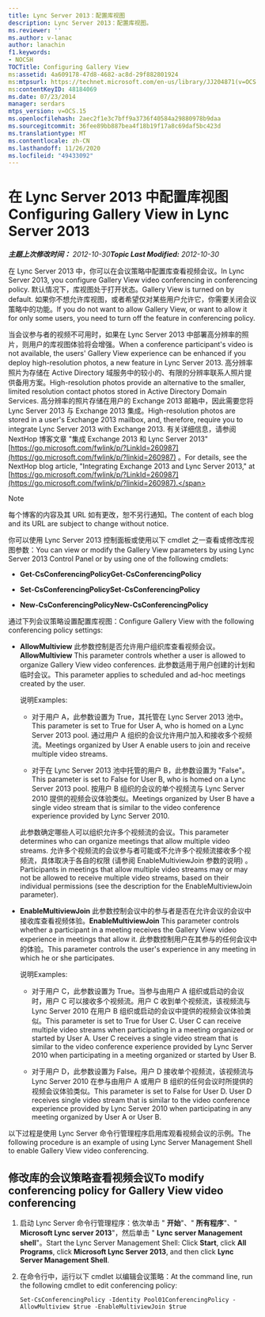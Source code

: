 ```yaml
---
title: Lync Server 2013：配置库视图
description: Lync Server 2013：配置库视图。
ms.reviewer: ''
ms.author: v-lanac
author: lanachin
f1.keywords:
- NOCSH
TOCTitle: Configuring Gallery View
ms:assetid: 4a609178-47d8-4682-ac8d-29f882801924
ms:mtpsurl: https://technet.microsoft.com/en-us/library/JJ204871(v=OCS.15)
ms:contentKeyID: 48184069
ms.date: 07/23/2014
manager: serdars
mtps_version: v=OCS.15
ms.openlocfilehash: 2aec2f1e3c7bff9a3736f40584a29880978b9daa
ms.sourcegitcommit: 36fee89bb887bea4f18b19f17a8c69daf5bc423d
ms.translationtype: MT
ms.contentlocale: zh-CN
ms.lasthandoff: 11/26/2020
ms.locfileid: "49433092"
---
```

# <a name="configuring-gallery-view-in-lync-server-2013"></a><span data-ttu-id="b7b80-103">在 Lync Server 2013 中配置库视图</span><span class="sxs-lookup"><span data-stu-id="b7b80-103">Configuring Gallery View in Lync Server 2013</span></span>

<div data-xmlns="http://www.w3.org/1999/xhtml">

<div class="topic" data-xmlns="http://www.w3.org/1999/xhtml" data-msxsl="urn:schemas-microsoft-com:xslt" data-cs="https://msdn.microsoft.com/">

<div data-asp="https://msdn2.microsoft.com/asp">



</div>

<div id="mainSection">

<div id="mainBody"><span data-ttu-id="b7b80-104">

<span> </span></span><span class="sxs-lookup"><span data-stu-id="b7b80-104">

<span> </span></span></span>

<span data-ttu-id="b7b80-105">_**主题上次修改时间：** 2012-10-30_</span><span class="sxs-lookup"><span data-stu-id="b7b80-105">_**Topic Last Modified:** 2012-10-30_</span></span>

<span data-ttu-id="b7b80-106">在 Lync Server 2013 中，你可以在会议策略中配置库查看视频会议。</span><span class="sxs-lookup"><span data-stu-id="b7b80-106">In Lync Server 2013, you configure Gallery View video conferencing in conferencing policy.</span></span> <span data-ttu-id="b7b80-107">默认情况下，库视图处于打开状态。</span><span class="sxs-lookup"><span data-stu-id="b7b80-107">Gallery View is turned on by default.</span></span> <span data-ttu-id="b7b80-108">如果你不想允许库视图，或者希望仅对某些用户允许它，你需要关闭会议策略中的功能。</span><span class="sxs-lookup"><span data-stu-id="b7b80-108">If you do not want to allow Gallery View, or want to allow it for only some users, you need to turn off the feature in conferencing policy.</span></span>

<span data-ttu-id="b7b80-109">当会议参与者的视频不可用时，如果在 Lync Server 2013 中部署高分辨率的照片，则用户的库视图体验将会增强。</span><span class="sxs-lookup"><span data-stu-id="b7b80-109">When a conference participant's video is not available, the users' Gallery View experience can be enhanced if you deploy high-resolution photos, a new feature in Lync Server 2013.</span></span> <span data-ttu-id="b7b80-110">高分辨率照片为存储在 Active Directory 域服务中的较小的、有限的分辨率联系人照片提供备用方案。</span><span class="sxs-lookup"><span data-stu-id="b7b80-110">High-resolution photos provide an alternative to the smaller, limited resolution contact photos stored in Active Directory Domain Services.</span></span> <span data-ttu-id="b7b80-111">高分辨率的照片存储在用户的 Exchange 2013 邮箱中，因此需要您将 Lync Server 2013 与 Exchange 2013 集成。</span><span class="sxs-lookup"><span data-stu-id="b7b80-111">High-resolution photos are stored in a user's Exchange 2013 mailbox, and, therefore, require you to integrate Lync Server 2013 with Exchange 2013.</span></span> <span data-ttu-id="b7b80-112">有关详细信息，请参阅 NextHop 博客文章 "集成 Exchange 2013 和 Lync Server 2013" [https://go.microsoft.com/fwlink/p/?LinkId=260987](https://go.microsoft.com/fwlink/p/?linkid=260987) 。</span><span class="sxs-lookup"><span data-stu-id="b7b80-112">For details, see the NextHop blog article, "Integrating Exchange 2013 and Lync Server 2013," at [https://go.microsoft.com/fwlink/p/?LinkId=260987](https://go.microsoft.com/fwlink/p/?linkid=260987).</span></span>

<div>


> [!NOTE]  
> <span data-ttu-id="b7b80-113">每个博客的内容及其 URL 如有更改，恕不另行通知。</span><span class="sxs-lookup"><span data-stu-id="b7b80-113">The content of each blog and its URL are subject to change without notice.</span></span>



</div>

<span data-ttu-id="b7b80-114">你可以使用 Lync Server 2013 控制面板或使用以下 cmdlet 之一查看或修改库视图参数：</span><span class="sxs-lookup"><span data-stu-id="b7b80-114">You can view or modify the Gallery View parameters by using Lync Server 2013 Control Panel or by using one of the following cmdlets:</span></span>

  - <span data-ttu-id="b7b80-115">**Get-CsConferencingPolicy**</span><span class="sxs-lookup"><span data-stu-id="b7b80-115">**Get-CsConferencingPolicy**</span></span>

  - <span data-ttu-id="b7b80-116">**Set-CsConferencingPolicy**</span><span class="sxs-lookup"><span data-stu-id="b7b80-116">**Set-CsConferencingPolicy**</span></span>

  - <span data-ttu-id="b7b80-117">**New-CsConferencingPolicy**</span><span class="sxs-lookup"><span data-stu-id="b7b80-117">**New-CsConferencingPolicy**</span></span>

<span data-ttu-id="b7b80-118">通过下列会议策略设置配置库视图：</span><span class="sxs-lookup"><span data-stu-id="b7b80-118">Configure Gallery View with the following conferencing policy settings:</span></span>

  - <span data-ttu-id="b7b80-119">**AllowMultiview**   此参数控制是否允许用户组织库查看视频会议。</span><span class="sxs-lookup"><span data-stu-id="b7b80-119">**AllowMultiview**   This parameter controls whether a user is allowed to organize Gallery View video conferences.</span></span> <span data-ttu-id="b7b80-120">此参数适用于用户创建的计划和临时会议。</span><span class="sxs-lookup"><span data-stu-id="b7b80-120">This parameter applies to scheduled and ad-hoc meetings created by the user.</span></span>
    
    <span data-ttu-id="b7b80-121">说明</span><span class="sxs-lookup"><span data-stu-id="b7b80-121">Examples:</span></span>
    
      - <span data-ttu-id="b7b80-122">对于用户 A，此参数设置为 True，其托管在 Lync Server 2013 池中。</span><span class="sxs-lookup"><span data-stu-id="b7b80-122">This parameter is set to True for User A, who is homed on a Lync Server 2013 pool.</span></span> <span data-ttu-id="b7b80-123">通过用户 A 组织的会议允许用户加入和接收多个视频流。</span><span class="sxs-lookup"><span data-stu-id="b7b80-123">Meetings organized by User A enable users to join and receive multiple video streams.</span></span>
    
      - <span data-ttu-id="b7b80-124">对于在 Lync Server 2013 池中托管的用户 B，此参数设置为 "False"。</span><span class="sxs-lookup"><span data-stu-id="b7b80-124">This parameter is set to False for User B, who is homed on a Lync Server 2013 pool.</span></span> <span data-ttu-id="b7b80-125">按用户 B 组织的会议的单个视频流与 Lync Server 2010 提供的视频会议体验类似。</span><span class="sxs-lookup"><span data-stu-id="b7b80-125">Meetings organized by User B have a single video stream that is similar to the video conference experience provided by Lync Server 2010.</span></span>
    
    <span data-ttu-id="b7b80-126">此参数确定哪些人可以组织允许多个视频流的会议。</span><span class="sxs-lookup"><span data-stu-id="b7b80-126">This parameter determines who can organize meetings that allow multiple video streams.</span></span> <span data-ttu-id="b7b80-127">允许多个视频流的会议参与者可能或不允许多个视频流接收多个视频流，具体取决于各自的权限 (请参阅 EnableMultiviewJoin 参数的说明) 。</span><span class="sxs-lookup"><span data-stu-id="b7b80-127">Participants in meetings that allow multiple video streams may or may not be allowed to receive multiple video streams, based on their individual permissions (see the description for the EnableMultiviewJoin parameter).</span></span>

  - <span data-ttu-id="b7b80-128">**EnableMultiviewJoin**   此参数控制会议中的参与者是否在允许会议的会议中接收库查看视频体验。</span><span class="sxs-lookup"><span data-stu-id="b7b80-128">**EnableMultiviewJoin**   This parameter controls whether a participant in a meeting receives the Gallery View video experience in meetings that allow it.</span></span> <span data-ttu-id="b7b80-129">此参数控制用户在其参与的任何会议中的体验。</span><span class="sxs-lookup"><span data-stu-id="b7b80-129">This parameter controls the user's experience in any meeting in which he or she participates.</span></span>
    
    <span data-ttu-id="b7b80-130">说明</span><span class="sxs-lookup"><span data-stu-id="b7b80-130">Examples:</span></span>
    
      - <span data-ttu-id="b7b80-131">对于用户 C，此参数设置为 True。当参与由用户 A 组织或启动的会议时，用户 C 可以接收多个视频流。用户 C 收到单个视频流，该视频流与 Lync Server 2010 在用户 B 组织或启动的会议中提供的视频会议体验类似。</span><span class="sxs-lookup"><span data-stu-id="b7b80-131">This parameter is set to True for User C. User C can receive multiple video streams when participating in a meeting organized or started by User A. User C receives a single video stream that is similar to the video conference experience provided by Lync Server 2010 when participating in a meeting organized or started by User B.</span></span>
    
      - <span data-ttu-id="b7b80-132">对于用户 D，此参数设置为 False。用户 D 接收单个视频流，该视频流与 Lync Server 2010 在参与由用户 A 或用户 B 组织的任何会议时所提供的视频会议体验类似。</span><span class="sxs-lookup"><span data-stu-id="b7b80-132">This parameter is set to False for User D. User D receives single video stream that is similar to the video conference experience provided by Lync Server 2010 when participating in any meeting organized by User A or User B.</span></span>

<span data-ttu-id="b7b80-133">以下过程是使用 Lync Server 命令行管理程序启用库观看视频会议的示例。</span><span class="sxs-lookup"><span data-stu-id="b7b80-133">The following procedure is an example of using Lync Server Management Shell to enable Gallery View video conferencing.</span></span>

<div>

## <a name="to-modify-conferencing-policy-for-gallery-view-video-conferencing"></a><span data-ttu-id="b7b80-134">修改库的会议策略查看视频会议</span><span class="sxs-lookup"><span data-stu-id="b7b80-134">To modify conferencing policy for Gallery View video conferencing</span></span>

1.  <span data-ttu-id="b7b80-135">启动 Lync Server 命令行管理程序：依次单击 " **开始**"、" **所有程序**"、" **Microsoft Lync server 2013**"，然后单击 " **Lync server Management shell**"。</span><span class="sxs-lookup"><span data-stu-id="b7b80-135">Start the Lync Server Management Shell: Click **Start**, click **All Programs**, click **Microsoft Lync Server 2013**, and then click **Lync Server Management Shell**.</span></span>

2.  <span data-ttu-id="b7b80-136">在命令行中，运行以下 cmdlet 以编辑会议策略：</span><span class="sxs-lookup"><span data-stu-id="b7b80-136">At the command line, run the following cmdlet to edit conferencing policy:</span></span>
    
        Set-CsConferencingPolicy -Identity Pool01ConferencingPolicy -AllowMultiview $true -EnableMultiviewJoin $true 

<span data-ttu-id="b7b80-137"></div>

</div>

<span> </span>

</div>

</div>

</span><span class="sxs-lookup"><span data-stu-id="b7b80-137"></div>

</div>

<span> </span>

</div>

</div>

</span></span></div>


